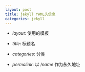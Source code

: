 ```yaml
---
layout: post
title: jekyll YAML头信息
categories: jekyll
---
```


- $layout:$ 使用的模板

- $title:$ 标题名
- $categories:$ 分类
- $permalink:$ 以 $/name$ 作为永久地址